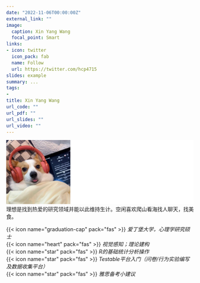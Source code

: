 ```yaml
---
date: "2022-11-06T00:00:00Z"
external_link: ""
image:
  caption: Xin Yang Wang
  focal_point: Smart
links:
- icon: twitter
  icon_pack: fab
  name: Follow
  url: https://twitter.com/hcp4715
slides: example
summary: ...
tags:
- 
title: Xin Yang Wang
url_code: ""
url_pdf: ""
url_slides: ""
url_video: ""
---
```

![](images/wxy1.png)
理想是找到热爱的研究领域并能以此维持生计。空闲喜欢爬山看海找人聊天，找美食。

{{< icon name="graduation-cap" pack="fas" >}} _爱丁堡大学，心理学研究硕士_  
{{< icon name="heart" pack="fas" >}} _视觉感知；理论建构_  
{{< icon name="star" pack="fas" >}} _R的基础统计分析操作_  
{{< icon name="star" pack="fas" >}} _Testable平台入门（问卷/行为实验编写及数据收集平台）_  
{{< icon name="star" pack="fas" >}} _雅思备考小建议_   
  


